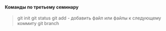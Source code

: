 #### Команды по третьему семинару
> git init
>git status 
>git add - добавить файл или файлы к следующему коммиту 
>git branch
